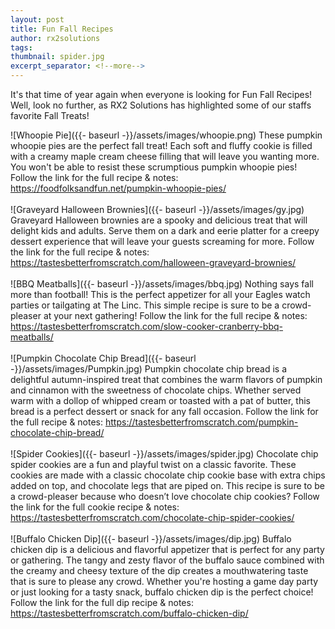 ```yaml
---
layout: post
title: Fun Fall Recipes
author: rx2solutions
tags: 
thumbnail: spider.jpg
excerpt_separator: <!--more-->
---
```

It's that time of year again when everyone is looking for Fun Fall Recipes! Well, look no further, as RX2 Solutions 
has highlighted some of our staffs favorite Fall Treats!
<!--more-->

![Whoopie Pie]({{- baseurl -}}/assets/images/whoopie.png)
These pumpkin whoopie pies are the perfect fall treat! Each soft and fluffy cookie is filled with a creamy maple cream cheese filling that will leave you wanting more. You won't be able to resist these scrumptious pumpkin whoopie pies! Follow the link for the full recipe & notes: https://foodfolksandfun.net/pumpkin-whoopie-pies/ <BR>
<BR>
![Graveyard Halloween Brownies]({{- baseurl -}}/assets/images/gy.jpg)
Graveyard Halloween brownies are a spooky and delicious treat that will delight kids and adults. Serve them on a dark and eerie platter for a creepy dessert experience that will leave your guests screaming for more. Follow the link for the full recipe & notes: https://tastesbetterfromscratch.com/halloween-graveyard-brownies/ <BR>
<BR>
![BBQ Meatballs]({{- baseurl -}}/assets/images/bbq.jpg)
Nothing says fall more than football! This is the perfect appetizer for all your Eagles watch parties or tailgating at The Linc. This simple recipe is sure to be a crowd-pleaser at your next gathering! Follow the link for the full recipe & notes: https://tastesbetterfromscratch.com/slow-cooker-cranberry-bbq-meatballs/ <BR>
<BR>
![Pumpkin Chocolate Chip Bread]({{- baseurl -}}/assets/images/Pumpkin.jpg)
Pumpkin chocolate chip bread is a delightful autumn-inspired treat that combines the warm flavors of pumpkin and cinnamon with the sweetness of chocolate chips. Whether served warm with a dollop of whipped cream or toasted with a pat of butter, this bread is a perfect dessert or snack for any fall occasion. Follow the link for the full recipe & notes: https://tastesbetterfromscratch.com/pumpkin-chocolate-chip-bread/ <BR>
<BR>
![Spider Cookies]({{- baseurl -}}/assets/images/spider.jpg)
Chocolate chip spider cookies are a fun and playful twist on a classic favorite. These cookies are made with a classic chocolate chip cookie base with extra chips added on top, and chocolate legs that are piped on. This recipe is sure to be a crowd-pleaser because who doesn’t love chocolate chip cookies? Follow the link for the full cookie recipe & notes: https://tastesbetterfromscratch.com/chocolate-chip-spider-cookies/ <BR>
<BR>
![Buffalo Chicken Dip]({{- baseurl -}}/assets/images/dip.jpg)
Buffalo chicken dip is a delicious and flavorful appetizer that is perfect for any party or gathering. The tangy and zesty flavor of the buffalo sauce combined with the creamy and cheesy texture of the dip creates a mouthwatering taste that is sure to please any crowd. Whether you're hosting a game day party or just looking for a tasty snack, buffalo chicken dip is the perfect choice! Follow the link for the full dip recipe & notes: https://tastesbetterfromscratch.com/buffalo-chicken-dip/
